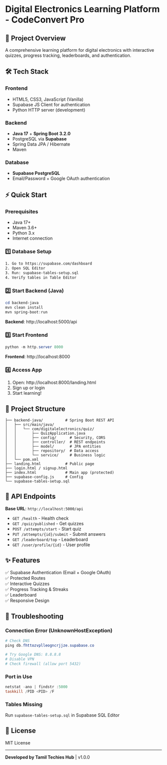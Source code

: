 # Digital Electronics Learning Platform - CodeConvert Pro

## 🚀 Project Overview
A comprehensive learning platform for digital electronics with interactive quizzes, progress tracking, leaderboards, and authentication.

## 🛠️ Tech Stack

### Frontend
- HTML5, CSS3, JavaScript (Vanilla)
- Supabase JS Client for authentication
- Python HTTP server (development)

### Backend
- **Java 17** + **Spring Boot 3.2.0**
- PostgreSQL via **Supabase**
- Spring Data JPA / Hibernate
- Maven

### Database
- **Supabase PostgreSQL**
- Email/Password + Google OAuth authentication

## ⚡ Quick Start

### Prerequisites
- Java 17+
- Maven 3.6+
- Python 3.x
- Internet connection

### 1️⃣ Database Setup
```bash
1. Go to https://supabase.com/dashboard
2. Open SQL Editor
3. Run: supabase-tables-setup.sql
4. Verify tables in Table Editor
```

### 2️⃣ Start Backend (Java)
```powershell
cd backend-java
mvn clean install
mvn spring-boot:run
```
**Backend**: http://localhost:5000/api

### 3️⃣ Start Frontend
```powershell
python -m http.server 8000
```
**Frontend**: http://localhost:8000

### 4️⃣ Access App
1. Open: http://localhost:8000/landing.html
2. Sign up or login
3. Start learning!

## 📁 Project Structure
```
├── backend-java/          # Spring Boot REST API
│   ├── src/main/java/
│   │   └── com/digitalelectronics/quiz/
│   │       ├── QuizApplication.java
│   │       ├── config/      # Security, CORS
│   │       ├── controller/  # REST endpoints
│   │       ├── model/       # JPA entities
│   │       ├── repository/  # Data access
│   │       └── service/     # Business logic
│   └── pom.xml
├── landing.html           # Public page
├── login.html / signup.html
├── index.html             # Main app (protected)
├── supabase-config.js     # Config
└── supabase-tables-setup.sql
```

## 🔌 API Endpoints
**Base URL**: `http://localhost:5000/api`

- `GET /health` - Health check
- `GET /quiz/published` - Get quizzes
- `POST /attempts/start` - Start quiz
- `PUT /attempts/{id}/submit` - Submit answers
- `GET /leaderboard/top` - Leaderboard
- `GET /user/profile/{id}` - User profile

## ✨ Features
✅ Supabase Authentication (Email + Google OAuth)  
✅ Protected Routes  
✅ Interactive Quizzes  
✅ Progress Tracking & Streaks  
✅ Leaderboard  
✅ Responsive Design  

## 🔧 Troubleshooting

### Connection Error (UnknownHostException)
```powershell
# Check DNS
ping db.fhttozvplleogncrjjze.supabase.co

# Try Google DNS: 8.8.8.8
# Disable VPN
# Check firewall (allow port 5432)
```

### Port in Use
```powershell
netstat -ano | findstr :5000
taskkill /PID <PID> /F
```

### Tables Missing
Run `supabase-tables-setup.sql` in Supabase SQL Editor

## 📝 License
MIT License

---
**Developed by Tamil Techies Hub** | v1.0.0
